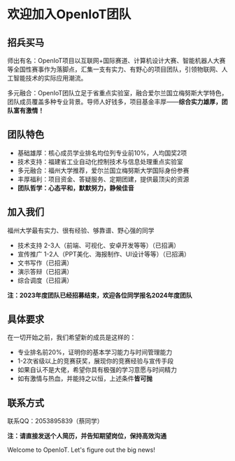 # 欢迎加入OpenIoT团队

## **招兵买马**

师出有名：OpenIoT项目以互联网+国际赛道、计算机设计大赛、智能机器人大赛等全国性赛事作为落脚点，汇集一支有实力、有野心的项目团队，引领物联网、人工智能技术的实际应用潮流。

多元融合：OpenIoT团队立足于省重点实验室，融合爱尔兰国立梅努斯大学特色，团队成员覆盖多种专业背景。导师人好钱多，项目基金丰厚——**综合实力雄厚，团队富有激情！**

## **团队特色**

- 基础雄厚：核心成员学业排名均位列专业前10%，人均国奖2项
- 技术支持：福建省工业自动化控制技术与信息处理重点实验室
- 多元融合：福州大学推荐，爱尔兰国立梅努斯大学国际身份参赛
- 丰厚福利：项目资金、答疑服务、定期团建，提供最顶尖的资源
- **团队哲学：心态平和，默默努力，静候佳音**

## **加入我们**

福州大学最有实力、很有经验、够靠谱、野心强的同学

- 技术支持 2-3人（前端、可视化、安卓开发等等）（已招满）
- 宣传推广 1-2人（PPT美化、海报制作、UI设计等等）（已招满）
- 文书写作（已招满）
- 演示答辩（已招满）
- 综合调度（已招满） 

**注：2023年度团队已经招募结束，欢迎各位同学报名2024年度团队**

## **具体要求**

在一切开始之前，我们希望新的成员是这样的：

- 专业排名前20%，证明你的基本学习能力与时间管理能力
- 1-2次省级以上的竞赛获奖，展现你的竞赛经验与宣传手段
- 如果自认不是大佬，希望你具有极强的学习意愿与时间精力
- 如有激情与热血，并能持之以恒，上述条件**皆可抛**

## **联系方式**

联系QQ：2053895839（蔡同学）

**注：请直接发送个人简历，并告知期望岗位，保持高效沟通**

Welcome to OpenIoT. Let's figure out the big news!

<br>
